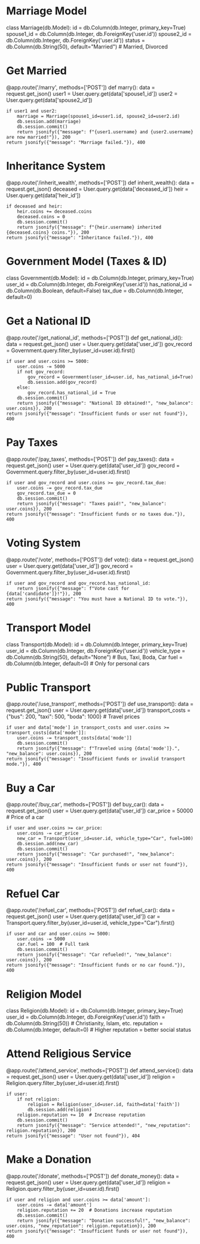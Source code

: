 # Marriage Model
class Marriage(db.Model):
    id = db.Column(db.Integer, primary_key=True)
    spouse1_id = db.Column(db.Integer, db.ForeignKey('user.id'))
    spouse2_id = db.Column(db.Integer, db.ForeignKey('user.id'))
    status = db.Column(db.String(50), default="Married")  # Married, Divorced

# Get Married
@app.route('/marry', methods=['POST'])
def marry():
    data = request.get_json()
    user1 = User.query.get(data['spouse1_id'])
    user2 = User.query.get(data['spouse2_id'])

    if user1 and user2:
        marriage = Marriage(spouse1_id=user1.id, spouse2_id=user2.id)
        db.session.add(marriage)
        db.session.commit()
        return jsonify({"message": f"{user1.username} and {user2.username} are now married!"}), 200
    return jsonify({"message": "Marriage failed."}), 400

# Inheritance System
@app.route('/inherit_wealth', methods=['POST'])
def inherit_wealth():
    data = request.get_json()
    deceased = User.query.get(data['deceased_id'])
    heir = User.query.get(data['heir_id'])

    if deceased and heir:
        heir.coins += deceased.coins
        deceased.coins = 0
        db.session.commit()
        return jsonify({"message": f"{heir.username} inherited {deceased.coins} coins."}), 200
    return jsonify({"message": "Inheritance failed."}), 400
# Government Model (Taxes & ID)
class Government(db.Model):
    id = db.Column(db.Integer, primary_key=True)
    user_id = db.Column(db.Integer, db.ForeignKey('user.id'))
    has_national_id = db.Column(db.Boolean, default=False)
    tax_due = db.Column(db.Integer, default=0)

# Get a National ID
@app.route('/get_national_id', methods=['POST'])
def get_national_id():
    data = request.get_json()
    user = User.query.get(data['user_id'])
    gov_record = Government.query.filter_by(user_id=user.id).first()

    if user and user.coins >= 5000:
        user.coins -= 5000
        if not gov_record:
            gov_record = Government(user_id=user.id, has_national_id=True)
            db.session.add(gov_record)
        else:
            gov_record.has_national_id = True
        db.session.commit()
        return jsonify({"message": "National ID obtained!", "new_balance": user.coins}), 200
    return jsonify({"message": "Insufficient funds or user not found"}), 400

# Pay Taxes
@app.route('/pay_taxes', methods=['POST'])
def pay_taxes():
    data = request.get_json()
    user = User.query.get(data['user_id'])
    gov_record = Government.query.filter_by(user_id=user.id).first()

    if user and gov_record and user.coins >= gov_record.tax_due:
        user.coins -= gov_record.tax_due
        gov_record.tax_due = 0
        db.session.commit()
        return jsonify({"message": "Taxes paid!", "new_balance": user.coins}), 200
    return jsonify({"message": "Insufficient funds or no taxes due."}), 400

# Voting System
@app.route('/vote', methods=['POST'])
def vote():
    data = request.get_json()
    user = User.query.get(data['user_id'])
    gov_record = Government.query.filter_by(user_id=user.id).first()

    if user and gov_record and gov_record.has_national_id:
        return jsonify({"message": f"Vote cast for {data['candidate']}!"}), 200
    return jsonify({"message": "You must have a National ID to vote."}), 400
# Transport Model
class Transport(db.Model):
    id = db.Column(db.Integer, primary_key=True)
    user_id = db.Column(db.Integer, db.ForeignKey('user.id'))
    vehicle_type = db.Column(db.String(50), default="None")  # Bus, Taxi, Boda, Car
    fuel = db.Column(db.Integer, default=0)  # Only for personal cars

# Public Transport
@app.route('/use_transport', methods=['POST'])
def use_transport():
    data = request.get_json()
    user = User.query.get(data['user_id'])
    transport_costs = {"bus": 200, "taxi": 500, "boda": 1000}  # Travel prices

    if user and data['mode'] in transport_costs and user.coins >= transport_costs[data['mode']]:
        user.coins -= transport_costs[data['mode']]
        db.session.commit()
        return jsonify({"message": f"Traveled using {data['mode']}.", "new_balance": user.coins}), 200
    return jsonify({"message": "Insufficient funds or invalid transport mode."}), 400

# Buy a Car
@app.route('/buy_car', methods=['POST'])
def buy_car():
    data = request.get_json()
    user = User.query.get(data['user_id'])
    car_price = 50000  # Price of a car

    if user and user.coins >= car_price:
        user.coins -= car_price
        new_car = Transport(user_id=user.id, vehicle_type="Car", fuel=100)
        db.session.add(new_car)
        db.session.commit()
        return jsonify({"message": "Car purchased!", "new_balance": user.coins}), 200
    return jsonify({"message": "Insufficient funds or user not found"}), 400

# Refuel Car
@app.route('/refuel_car', methods=['POST'])
def refuel_car():
    data = request.get_json()
    user = User.query.get(data['user_id'])
    car = Transport.query.filter_by(user_id=user.id, vehicle_type="Car").first()

    if user and car and user.coins >= 5000:
        user.coins -= 5000
        car.fuel = 100  # Full tank
        db.session.commit()
        return jsonify({"message": "Car refueled!", "new_balance": user.coins}), 200
    return jsonify({"message": "Insufficient funds or no car found."}), 400
# Religion Model
class Religion(db.Model):
    id = db.Column(db.Integer, primary_key=True)
    user_id = db.Column(db.Integer, db.ForeignKey('user.id'))
    faith = db.Column(db.String(50))  # Christianity, Islam, etc.
    reputation = db.Column(db.Integer, default=0)  # Higher reputation = better social status

# Attend Religious Service
@app.route('/attend_service', methods=['POST'])
def attend_service():
    data = request.get_json()
    user = User.query.get(data['user_id'])
    religion = Religion.query.filter_by(user_id=user.id).first()

    if user:
        if not religion:
            religion = Religion(user_id=user.id, faith=data['faith'])
            db.session.add(religion)
        religion.reputation += 10  # Increase reputation
        db.session.commit()
        return jsonify({"message": "Service attended!", "new_reputation": religion.reputation}), 200
    return jsonify({"message": "User not found"}), 404

# Make a Donation
@app.route('/donate', methods=['POST'])
def donate_money():
    data = request.get_json()
    user = User.query.get(data['user_id'])
    religion = Religion.query.filter_by(user_id=user.id).first()

    if user and religion and user.coins >= data['amount']:
        user.coins -= data['amount']
        religion.reputation += 20  # Donations increase reputation
        db.session.commit()
        return jsonify({"message": "Donation successful!", "new_balance": user.coins, "new_reputation": religion.reputation}), 200
    return jsonify({"message": "Insufficient funds or user not found"}), 400
